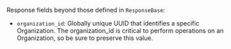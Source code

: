 Response fields beyond those defined in `ResponseBase`:

- `organization_id`: Globally unique UUID that identifies a specific Organization. The organization_id is critical to perform operations on an Organization, so be sure to preserve this value.
